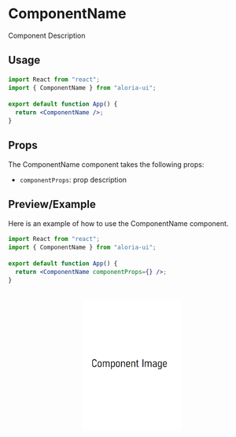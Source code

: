 # ComponentName

<p>Component Description</p>

## Usage

```jsx
import React from "react";
import { ComponentName } from "aloria-ui";

export default function App() {
  return <ComponentName />;
}
```

## Props

<p>

The ComponentName component takes the following props:

<ul>

<li>

`componentProps`: prop description

</li>

</ul>

</p>

## Preview/Example

<p>Here is an example of how to use the ComponentName component.</p>

```jsx
import React from "react";
import { ComponentName } from "aloria-ui";

export default function App() {
  return <ComponentName componentProps={} />;
}
```

<br/>

<div style="display: flex; justify-content: center;" >
<img src="../../media/componentImage.png" width="40%" />
</div>
